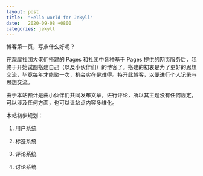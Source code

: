 ```yaml
---
layout: post
title:  "Hello world for Jekyll"
date:   2020-09-08 +0800
categories: jekyll
---
```


博客第一页，写点什么好呢？

在观摩社团大佬们搭建的 Pages 和社团中各种基于 Pages 提供的网页服务后，我终于开始试图搭建自己（以及小伙伴们）的博客了。搭建的初衷是为了更好的思想交流，毕竟每年才能聚一次，机会实在是难得。特开此博客，以便进行个人记录与思想交流。

由于本站预计是由小伙伴们共同发布文章，进行评论，所以其主题没有任何规定，可以涉及任何方面，也可以让站点内容多维化。

本站初步规划：

1. 用户系统

2. 标签系统

3. 评论系统

4. 讨论系统

